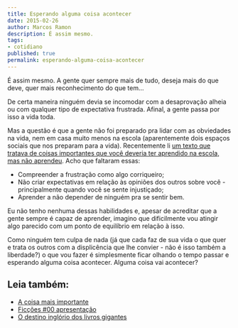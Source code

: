 ```yaml
---
title: Esperando alguma coisa acontecer
date: 2015-02-26
author: Marcos Ramon
description: É assim mesmo.
tags:
- cotidiano
published: true
permalink: esperando-alguma-coisa-acontecer
---
```

É assim mesmo. A gente quer sempre mais de tudo, deseja mais do que deve, quer mais reconhecimento do que tem...

De certa maneira ninguém devia se incomodar com a desaprovação alheia ou com qualquer tipo de expectativa frustrada. Afinal, a gente passa por isso a vida toda.

Mas a questão é que a gente não foi preparado pra lidar com as obviedades na vida, nem em casa muito menos na escola (aparentemente dois espaços sociais que nos preparam para a vida). Recentemente li [um texto que tratava de coisas importantes que você deveria ter aprendido na escola, mas não aprendeu](https://medium.com/from-uncollege/the-10-crucial-skills-they-won-t-teach-you-at-school-and-how-to-learn-them-anyway-793484b93dcb). Acho que faltaram essas:

- Compreender a frustração como algo corriqueiro;
- Não criar expectativas em relação às opiniões dos outros sobre você - principalmente quando você se sente injustiçado;
 - Aprender a não depender de ninguém pra se sentir bem.

Eu não tenho nenhuma dessas habilidades e, apesar de acreditar que a gente sempre é capaz de aprender, imagino que dificilmente vou atingir algo parecido com um ponto de equilíbrio em relação à isso.

Como ninguém tem culpa de nada (já que cada faz de sua vida o que quer e trata os outros com a displicência que lhe convier - não é isso também a liberdade?) o que vou fazer é simplesmente ficar olhando o tempo passar e esperando alguma coisa acontecer. Alguma coisa vai acontecer?<div class="leia-tambem" markdown="1">
## Leia também:

- <a href="/a-coisa-mais-importante">A coisa mais importante</a>
- <a href="/ficcoes-00-apresentacao">Ficções #00   apresentação</a>
- <a href="/o-destino-inglorio-dos-livros-gigantes">O destino inglório dos livros gigantes</a>
</div>